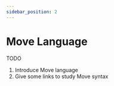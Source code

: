 ```yaml
---
sidebar_position: 2
---
```


# Move Language 

TODO

1. Introduce Move language
2. Give some links to study Move syntax